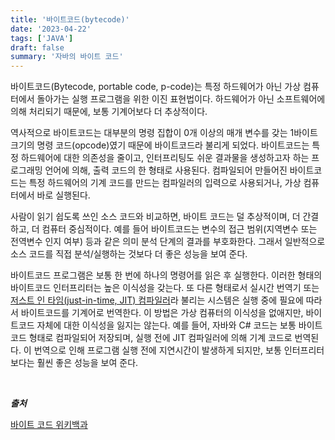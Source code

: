 ```yaml
---
title: '바이트코드(bytecode)'
date: '2023-04-22'
tags: ['JAVA']
draft: false
summary: '자바의 바이트 코드'
---
```


바이트코드(Bytecode, portable code, p-code)는 특정 하드웨어가 아닌 가상 컴퓨터에서 돌아가는 실행 프로그램을 위한 이진 표현법이다. 하드웨어가 아닌 소프트웨어에 의해 처리되기 때문에, 보통 기계어보다 더 추상적이다.

역사적으로 바이트코드는 대부분의 명령 집합이 0개 이상의 매개 변수를 갖는 1바이트 크기의 명령 코드(opcode)였기 때문에 바이트코드라 불리게 되었다. 바이트코드는 특정 하드웨어에 대한 의존성을 줄이고, 인터프리팅도 쉬운 결과물을 생성하고자 하는 프로그래밍 언어에 의해, 출력 코드의 한 형태로 사용된다. 컴파일되어 만들어진 바이트코드는 특정 하드웨어의 기계 코드를 만드는 컴파일러의 입력으로 사용되거나, 가상 컴퓨터에서 바로 실행된다.

사람이 읽기 쉽도록 쓰인 소스 코드와 비교하면, 바이트 코드는 덜 추상적이며, 더 간결하고, 더 컴퓨터 중심적이다. 예를 들어 바이트코드는 변수의 접근 범위(지역변수 또는 전역변수 인지 여부) 등과 같은 의미 분석 단계의 결과를 부호화한다. 그래서 일반적으로 소스 코드를 직접 분석/실행하는 것보다 더 좋은 성능을 보여 준다.

바이트코드 프로그램은 보통 한 번에 하나의 명령어를 읽은 후 실행한다. 이러한 형태의 바이트코드 인터프리터는 높은 이식성을 갖는다. 또 다른 형태로서 실시간 번역기 또는 [저스트 인 타임(just-in-time, JIT) 컴파일러](/blog/java/JIT_Compiler)라 불리는 시스템은 실행 중에 필요에 따라서 바이트코드를 기계어로 번역한다. 이 방법은 가상 컴퓨터의 이식성을 없애지만, 바이트코드 자체에 대한 이식성을 잃지는 않는다. 예를 들어, 자바와 C# 코드는 보통 바이트코드 형태로 컴파일되어 저장되며, 실행 전에 JIT 컴파일러에 의해 기계 코드로 번역된다. 이 번역으로 인해 프로그램 실행 전에 지연시간이 발생하게 되지만, 보통 인터프리터보다는 훨씬 좋은 성능을 보여 준다.

<br/>

**_출처_**

[바이트 코드 위키백과](https://ko.wikipedia.org/wiki/%EB%B0%94%EC%9D%B4%ED%8A%B8%EC%BD%94%EB%93%9C)
